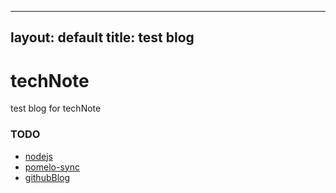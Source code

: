 
---
layout: default
title: test blog
---

techNote
========

test blog for techNote


### TODO
* [nodejs](http://nodejs.org/api/fs.html#fs_fs_exists_path_callback)
* [pomelo-sync](https://github.com/NetEase/pomelo/wiki/Pomelo-sync-usage)
* [githubBlog](http://www.ruanyifeng.com/blog/2012/08/blogging_with_jekyll.html)